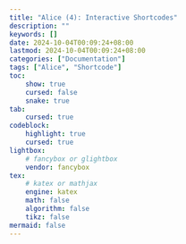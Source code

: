 ```yaml
---
title: "Alice (4): Interactive Shortcodes"
description: ""
keywords: []
date: 2024-10-04T00:09:24+08:00
lastmod: 2024-10-04T00:09:24+08:00
categories: ["Documentation"]
tags: ["Alice", "Shortcode"]
toc:
    show: true
    cursed: false
    snake: true
tab:
    cursed: true
codeblock:
    highlight: true
    cursed: true
lightbox:
    # fancybox or glightbox
    vendor: fancybox
tex:
    # katex or mathjax
    engine: katex
    math: false
    algorithm: false
    tikz: false
mermaid: false
---
```

